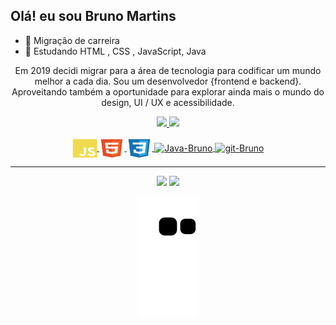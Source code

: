 ## Olá! eu sou Bruno Martins 
- :busts_in_silhouette: Migração de carreira
- :brain: Estudando HTML , CSS , JavaScript, Java



 <div align="center">Em 2019 decidi migrar para a área de tecnologia para codificar um mundo melhor a cada dia. Sou um desenvolvedor {frontend e backend}. Aproveitando também a oportunidade para explorar ainda mais o mundo do design, UI / UX e acessibilidade.
  </div>
<p>
<div align="center">
  <a href="https://github.com/rafaballerini">
  <img height="180em" src="https://github-readme-stats.vercel.app/api?username=brunomartinz&show_icons=true&theme=dark&include_all_commits=true&count_private=true"/>
  <img height="180em" src="https://github-readme-stats.vercel.app/api/top-langs/?username=brunomartinz&layout=compact&langs_count=7&theme=dark"/>
</div>
  
  <div align="center" style="display: inline_block"><br>
  <img align="center" alt="Bruno-Js" height="30" width="40" src="https://raw.githubusercontent.com/devicons/devicon/master/icons/javascript/javascript-plain.svg">
  <img align="center" alt="Bruno-HTML" height="30" width="40" src="https://raw.githubusercontent.com/devicons/devicon/master/icons/html5/html5-original.svg">
  <img align="center" alt="Bruno-CSS" height="30" width="40" src="https://raw.githubusercontent.com/devicons/devicon/master/icons/css3/css3-original.svg">
  <img align="center" alt="Java-Bruno" height="30" width="40" src="https://cdn.jsdelivr.net/gh/devicons/devicon/icons/java/java-original.svg" />
     <img align="center" alt="git-Bruno"height="30" width="40" src="https://cdn.jsdelivr.net/gh/devicons/devicon/icons/git/git-original.svg" />
</div> 
  <hr>
  <div align="center"> 
  <a href="https://instagram.com/brunomartinz" target="_blank"><img src="https://img.shields.io/badge/-Instagram-%23E4405F?style=for-the-badge&logo=instagram&logoColor=white" target="_blank"></a>
  <a href="https://www.linkedin.com/in/bruno-martinz/" target="_blank"><img src="https://img.shields.io/badge/-LinkedIn-%230077B5?style=for-the-badge&logo=linkedin&logoColor=white" target="_blank"></a> 
 
 
  ![Snake animation](https://github.com/rafaballerini/rafaballerini/blob/output/github-contribution-grid-snake.svg)
  </div>
